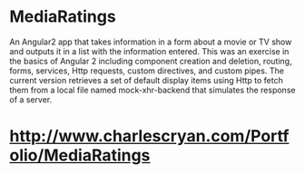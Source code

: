# MediaRatings

An Angular2 app that takes information in a form about a movie or TV show and outputs it in a list with the information entered. 
This was an exercise in the basics of Angular 2 including component creation and deletion, routing, forms, services, Http requests, 
custom directives, and custom pipes. The current version retrieves a set of default display items using Http to fetch them from a 
local file named mock-xhr-backend that simulates the response of a server.
# http://www.charlescryan.com/Portfolio/MediaRatings 
